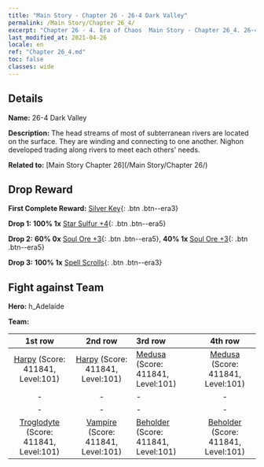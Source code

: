 ```yaml
---
title: "Main Story - Chapter 26 - 26-4 Dark Valley"
permalink: /Main Story/Chapter 26_4/
excerpt: "Chapter 26 - 4. Era of Chaos  Main Story - Chapter 26_4. 26-4 Dark Valley"
last_modified_at: 2021-04-26
locale: en
ref: "Chapter 26_4.md"
toc: false
classes: wide
---
```


## Details

 **Name:** 26-4 Dark Valley

 **Description:** The head streams of most of subterranean rivers are located on the surface. They are winding and connecting to one another. Nighon developed trading along rivers to meet each others' needs.

 **Related to:** [Main Story Chapter 26](/Main Story/Chapter 26/)

## Drop Reward

 **First Complete Reward:** [Silver Key](/Items/con_693/){: .btn .btn--era3}

 **Drop 1:** **100% 1x** [Star Sulfur +4](/Items/mat_92/){: .btn .btn--era5}

 **Drop 2:** **60% 0x** [Soul Ore +3](/Items/mat_82/){: .btn .btn--era5}, **40% 1x** [Soul Ore +3](/Items/mat_82/){: .btn .btn--era5}

 **Drop 3:** **100% 1x** [Spell Scrolls](/Items/con_694/){: .btn .btn--era3}


## Fight against Team
 **Hero:** h_Adelaide

 **Team:**


  | 1st row | 2nd row | 3rd row | 4th row |
  |:----:|:----:|:----|:----:|
  | [Harpy](/units/Harpy/) (Score: 411841, Level:101)  | [Harpy](/units/Harpy/) (Score: 411841, Level:101)  | [Medusa](/units/Medusa/) (Score: 411841, Level:101)  | [Medusa](/units/Medusa/) (Score: 411841, Level:101)  |
  | - | - | - | - |
  | - | - | - | - |
  | [Troglodyte](/units/Troglodyte/) (Score: 411841, Level:101)  | [Vampire](/units/Vampire/) (Score: 411841, Level:101)  | [Beholder](/units/Beholder/) (Score: 411841, Level:101)  | [Beholder](/units/Beholder/) (Score: 411841, Level:101)  |


